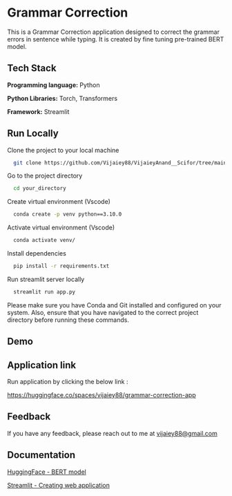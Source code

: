 # Grammar Correction

This is a Grammar Correction application designed to correct the grammar errors in sentence while typing. It is created by fine tuning pre-trained BERT model.


## Tech Stack

**Programming language:** Python

**Python Libraries:** Torch, Transformers

**Framework:** Streamlit



## Run Locally

Clone the project to your local machine

```bash
  git clone https://github.com/Vijaiey88/VijaieyAnand__Scifor/tree/main/Final Project/Grammar correction App
```

Go to the project directory

```bash
  cd your_directory
```

Create virtual environment (Vscode)

```bash
  conda create -p venv python==3.10.0
```

Activate virtual environment (Vscode)

```bash
  conda activate venv/ 
```

Install dependencies

```bash
  pip install -r requirements.txt
```

Run streamlit server locally

```bash
  streamlit run app.py
```

Please make sure you have Conda and Git installed and configured on your system. Also, ensure that you have navigated to the correct project directory before running these commands.

## Demo




## Application link

Run application by clicking the below link :

https://huggingface.co/spaces/vijaiey88/grammar-correction-app

## Feedback

If you have any feedback, please reach out to me at vijaiey88@gmail.com


## Documentation

[HuggingFace - BERT model](https://huggingface.co/google-bert/bert-base-uncased)

[Streamlit - Creating web application](https://docs.streamlit.io/)
